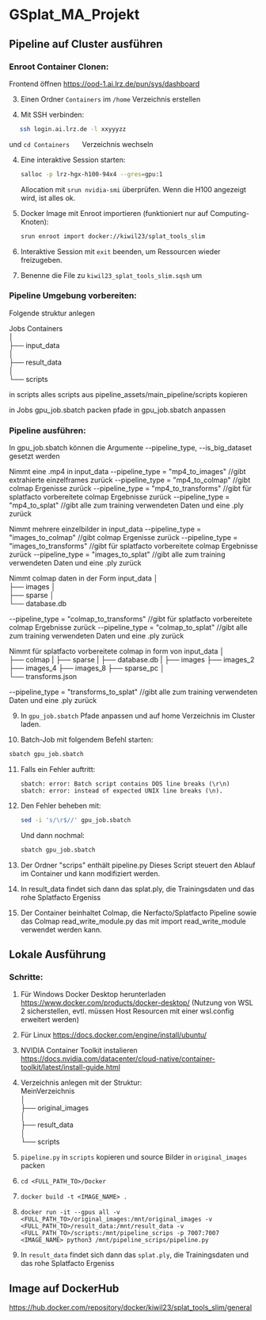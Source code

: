# GSplat_MA_Projekt

## Pipeline auf Cluster ausführen

### Enroot Container Clonen:

Frontend öffnen https://ood-1.ai.lrz.de/pun/sys/dashboard

3. Einen Ordner `Containers` im `/home` Verzeichnis erstellen

1. Mit SSH verbinden:
```bash
   ssh login.ai.lrz.de -l xxyyyzz
   ```
und    ```cd Containers   ``` Verzeichnis wechseln

4. Eine interaktive Session starten:
   ```bash
   salloc -p lrz-hgx-h100-94x4 --gres=gpu:1
   ```  
   Allocation mit `srun nvidia-smi` überprüfen. Wenn die H100 angezeigt wird, ist alles ok.  

5. Docker Image mit Enroot importieren (funktioniert nur auf Computing-Knoten):
   ```bash
   srun enroot import docker://kiwil23/splat_tools_slim
   ```
6. Interaktive Session mit `exit` beenden, um Ressourcen wieder freizugeben.
7. Benenne die File zu `kiwil23_splat_tools_slim.sqsh` um

### Pipeline Umgebung vorbereiten:
Folgende struktur anlegen

Jobs
Containers  
│  
├── input_data  
│  
├── result_data  
│  
└── scripts

in scripts alles scripts aus pipeline_assets/main_pipeline/scripts kopieren

in Jobs gpu_job.sbatch packen
pfade in gpu_job.sbatch anpassen

### Pipeline ausführen:
In gpu_job.sbatch können die Argumente --pipeline_type, --is_big_dataset gesetzt werden

Nimmt eine .mp4 in input_data
--pipeline_type = "mp4_to_images" //gibt extrahierte einzelframes zurück
--pipeline_type = "mp4_to_colmap" //gibt colmap Ergenisse zurück
--pipeline_type = "mp4_to_transforms" //gibt für splatfacto vorbereitete colmap Ergebnisse zurück
--pipeline_type = "mp4_to_splat" //gibt alle zum training verwendeten Daten und eine .ply zurück

Nimmt mehrere einzelbilder in input_data
--pipeline_type = "images_to_colmap" //gibt colmap Ergenisse zurück
--pipeline_type = "images_to_transforms" //gibt für splatfacto vorbereitete colmap Ergebnisse zurück
--pipeline_type = "images_to_splat" //gibt alle zum training verwendeten Daten und eine .ply zurück

Nimmt colmap daten in der Form
input_data 
│  
├── images 
│  
├── sparse 
│  
└── database.db

--pipeline_type = "colmap_to_transforms" //gibt für splatfacto vorbereitete colmap Ergebnisse zurück
--pipeline_type = "colmap_to_splat" //gibt alle zum training verwendeten Daten und eine .ply zurück

Nimmt für splatfacto vorbereitete colmap in form von
input_data 
│  
├── colmap
|         ├── sparse
|         ├── database.db
|
├── images 
├── images_2
├── images_4
├── images_8
├── sparse_pc 
│  
└── transforms.json

--pipeline_type = "transforms_to_splat" //gibt alle zum training verwendeten Daten und eine .ply zurück




9. In `gpu_job.sbatch` Pfade anpassen und auf home Verzeichnis im Cluster laden.  

10. Batch-Job mit folgendem Befehl starten:
   ```bash
   sbatch gpu_job.sbatch
   ```  

11. Falls ein Fehler auftritt:
    ```
    sbatch: error: Batch script contains DOS line breaks (\r\n)
    sbatch: error: instead of expected UNIX line breaks (\n).
    ```  

12. Den Fehler beheben mit:
    ```bash
    sed -i 's/\r$//' gpu_job.sbatch
    ```
    Und dann nochmal:
    ```bash
    sbatch gpu_job.sbatch
    ```  

13. Der Ordner "scrips" enthält pipeline.py Dieses Script steuert den Ablauf im Container und kann modifiziert werden.  
14. In result_data findet sich dann das splat.ply, die Trainingsdaten und das rohe Splatfacto Ergeniss  
15. Der Container beinhaltet Colmap, die Nerfacto/Splatfacto Pipeline sowie das Colmap read_write_module.py das mit import read_write_module verwendet werden kann.  

## Lokale Ausführung
### Schritte:
1. Für Windows Docker Desktop herunterladen https://www.docker.com/products/docker-desktop/ (Nutzung von WSL 2 sicherstellen, evtl. müssen Host Resourcen mit einer wsl.config erweitert werden)  
2. Für Linux https://docs.docker.com/engine/install/ubuntu/  
3. NVIDIA Container Toolkit instalieren https://docs.nvidia.com/datacenter/cloud-native/container-toolkit/latest/install-guide.html  
4. Verzeichnis anlegen mit der Struktur:  
MeinVerzeichnis  
│  
├── original_images  
│  
├── result_data  
│  
└── scripts  

5. `pipeline.py` in `scripts` kopieren und source Bilder in `original_images` packen
   
6. `cd <FULL_PATH_TO>/Docker`  
7. `docker build -t <IMAGE_NAME> .`  
8. `docker run -it --gpus all -v <FULL_PATH_TO>/original_images:/mnt/original_images -v <FULL_PATH_TO>/result_data:/mnt/result_data -v <FULL_PATH_TO>/scripts:/mnt/pipeline_scrips -p 7007:7007 <IMAGE_NAME> python3 /mnt/pipeline_scrips/pipeline.py  `  
9. In `result_data` findet sich dann das `splat.ply`, die Trainingsdaten und das rohe Splatfacto Ergeniss

## Image auf DockerHub
 https://hub.docker.com/repository/docker/kiwil23/splat_tools_slim/general
